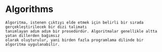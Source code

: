 # Algorithms
    Algoritma, istenen çıktıyı elde etmek için belirli bir sırada gerçekleştirilecek bir dizi talimatı
    tanımlayan adım adım bir prosedürdür. Algoritmalar genellikle altta yatan dillerden bağımsız
    olarak oluşturulur, yani birden fazla programlama dilinde bir algoritma uygulanabilir.
